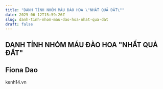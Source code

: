 ```yaml
---
title: "DANH TÍNH NHÓM MÁU ĐÀO HOA \"NHẤT QUẢ ĐẤT\""
date: 2025-06-12T15:59:26Z
slug: danh-tinh-nhom-mau-dao-hoa-nhat-qua-dat
draft: false
---
```


## DANH TÍNH NHÓM MÁU ĐÀO HOA "NHẤT QUẢ ĐẤT"

## Fiona Dao

kenh14.vn​